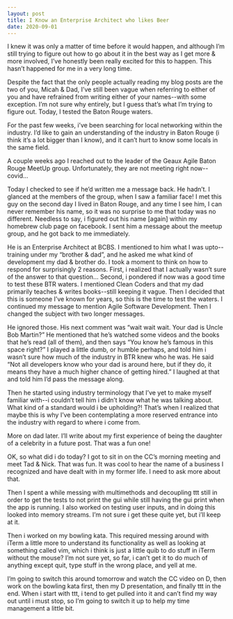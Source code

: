 ```yaml
---
layout: post
title: I Know an Enterprise Architect who likes Beer
date: 2020-09-01
---
```


I knew it was only a matter of time before it would happen, and although I’m still trying to figure out how to go about it in the best way as I get more & more involved, I’ve honestly been really excited for this to happen.  This hasn’t happened for me in a very long time.    

Despite the fact that the only people actually reading my blog posts are the two of you, Micah & Dad, I’ve still been vague when referring to either of you and have refrained from writing either of your names--with some exception.  I’m not sure why entirely, but I guess that’s what I’m trying to figure out.  Today, I tested the Baton Rouge waters.  

For the past few weeks, i’ve been searching for local networking within the industry.  I’d like to gain an understanding of the industry in Baton Rouge (i think it’s a lot bigger than I know), and it can’t hurt to know some locals in the same field.  

A couple weeks ago I reached out to the leader of the Geaux Agile Baton Rouge MeetUp group.  Unfortunately, they are not meeting right now--covid…  

Today I checked to see if he’d written me a message back.  He hadn’t.  I glanced at the members of the group, when I saw a familiar face!  I met this guy on the second day I lived in Baton Rouge, and any time I see him, I can never remember his name, so it was no surprise to me that today was no different.  Needless to say, i figured out his name [again] within my homebrew club page on facebook.  I sent him a message about the meetup group, and he got back to me immediately.  

He is an Enterprise Architect at BCBS.  I mentioned to him what I was upto--training under my “brother & dad”, and he asked me what kind of development my dad & brother do.  I took a moment to think on how to respond for surprisingly 2 reasons.  First, i realized that I actually wasn’t sure of the answer to that question...  Second, i pondered if now was a good time to test these BTR waters.  I mentioned Clean Coders and that my dad primarily teaches & writes books--still keeping it vague.  Then I decided that this is someone I’ve known for years, so this is the time to test the waters.  I continued my message to mention Agile Software Development.  Then I changed the subject with two longer messages.

He ignored those.  His next comment was “wait wait wait.  Your dad is Uncle Bob Martin?”  He mentioned that he’s watched some videos and the books that he’s read (all of them), and then says “You know he’s famous in this space right?”  I played a little dumb, or humble perhaps, and told him i wasn’t sure how much of the industry in BTR knew who he was.  He said “Not all developers know who your dad is around here, but if they do, it means they have a much higher chance of getting hired.”  I laughed at that and told him I’d pass the message along.

Then he started using industry terminology that I’ve yet to make myself familiar with--i couldn’t tell him i didn’t know what he was talking about.  What kind of a standard would i be upholding?!  That’s when I realized that maybe this is why I’ve been contemplating a more reserved entrance into the industry with regard to where i come from.

More on dad later.  I’ll write about my first experience of being the daughter of a celebrity in a future post.  That was a fun one!

OK, so what did i do today?  I got to sit in on the CC’s morning meeting and meet Tad & Nick.  That was fun.  It was cool to hear the name of a business I recognized and have dealt with in my former life.  I need to ask more about that.

Then I spent a while messing with multimethods and decoupling ttt still in order to get the tests to not print the gui while still having the gui print when the app is running.   I also worked on testing user inputs, and in doing this looked into memory streams.  I’m not sure i get these quite yet, but i’ll keep at it.  

Then i worked on my bowling kata.  This required messing around with iTerm a little more to understand its functionality as well as looking at something called vim, which i think is just a little quib to do stuff in iTerm without the mouse?  I’m not sure yet, so far, i can’t get it to do much of anything except quit, type stuff in the wrong place, and yell at me.  

I’m going to switch this around tomorrow and watch the CC video on D, then work on the bowling kata first, then my D presentation, and finally ttt in the end.  When i start with ttt, i tend to get pulled into it and can’t find my way out until i must stop, so I’m going to switch it up to help my time management a little bit.


